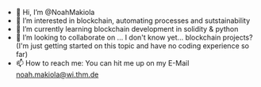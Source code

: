 - 👋 Hi, I’m @NoahMakiola
- 👀 I’m interested in blockchain, automating processes and sutstainability
- 🌱 I’m currently learning blockchain development in solidity & python
- 💞️ I’m looking to collaborate on ... I don't know yet... blockchain projects? (I'm just getting started on this topic and have no coding experience so far) 
- 📫 How to reach me: You can hit me up on my E-Mail noah.makiola@wi.thm.de 

<!---
NoahMakiola/NoahMakiola is a ✨ special ✨ repository because its `README.md` (this file) appears on your GitHub profile.
You can click the Preview link to take a look at your changes.
--->
